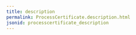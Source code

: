 ```yaml
---
title: description
permalink: ProcessCertificate.description.html
jsonid: processcertificate_description
---
```

